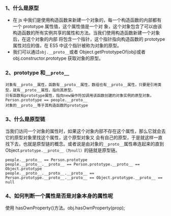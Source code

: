### 1、什么是原型

- 在 js 中我们是使用构造函数来新建一个对象的，每一个构造函数的内部都有一个 prototype 属性值，这个属性值是一个对
  象，这个对象包含了可以由该构造函数的所有实例共享的属性和方法。当我们使用构造函数新建一个对象后，在这个对象的内部
  将包含一个指针，这个指针指向构造函数的 prototype 属性对应的值，在 ES5 中这个指针被称为对象的原型。
- 我们可以通过`obj.__proto__`或者 Object.getPrototypeOf(obj)或者 obj.constructor.prototype 获取对象的原型。

### 2、prototype 和`__proto__`

    对象有__proto__属性，函数有__proto__属性，数组也有__proto__属性，只要是引用类型，就有__proto__属性，指向其原型。
    只有函数有prototype属性，指向new操作符加调用该函数创建的对象实例的原型对象。 Person.prototype == people.__proto__
    对象的__proto__等于其构造函数的prototype

### 3、什么是原型链

当我们访问一个对象的属性时，如果这个对象内部不存在这个属性，那么它就会去它的原型对象里找这个属性，这个原型对象又
会有自己的原型，于是就这样一直找下去，也就是原型链的概念。或者说是由对象的`__proto__`属性串连起来的直到 Object.`prototype.__proto__（为null）`的链就是原型链。

    people.__proto__ == Person.prototype
    people.__proto__.__proto__ == Person.prototype.__proto__ == Object.prototype
    people.__proto__.__proto__.__proto__ == Person.prototype.__proto__.__proto__ == Object.prototype.__proto__ == null

### 4、如何判断一个属性是否是对象本身的属性呢

使用 hasOwnProperty()方法。obj.hasOwnProperty(prop);

